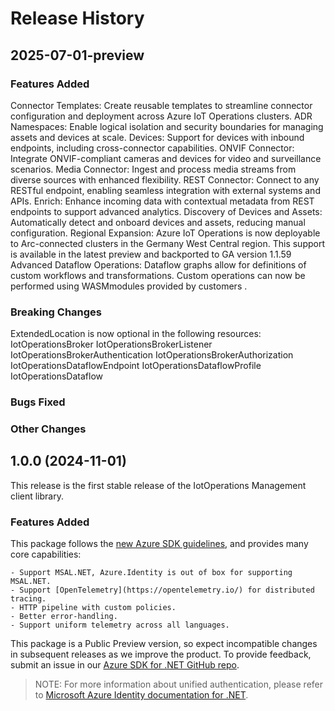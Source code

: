 # Release History

## 2025-07-01-preview

### Features Added
Connector Templates: Create reusable templates to streamline connector configuration and deployment across Azure IoT Operations clusters.
ADR Namespaces: Enable logical isolation and security boundaries for managing assets and devices at scale.
Devices: Support for devices with inbound endpoints, including cross-connector capabilities.
ONVIF Connector: Integrate ONVIF-compliant cameras and devices for video and surveillance scenarios.
Media Connector: Ingest and process media streams from diverse sources with enhanced flexibility.
REST Connector: Connect to any RESTful endpoint, enabling seamless integration with external systems and APIs.
Enrich: Enhance incoming data with contextual metadata from REST endpoints to support advanced analytics.
Discovery of Devices and Assets: Automatically detect and onboard devices and assets, reducing manual configuration.
Regional Expansion: Azure IoT Operations is now deployable to Arc-connected clusters in the Germany West Central region. This support is available in the latest preview and backported to GA version 1.1.59
Advanced Dataflow Operations: Dataflow graphs allow for definitions of custom workflows and transformations. Custom operations can now be performed using WASMmodules provided by customers .
 

### Breaking Changes

ExtendedLocation is now optional in the following resources: 
IotOperationsBroker
IotOperationsBrokerListener
IotOperationsBrokerAuthentication
IotOperationsBrokerAuthorization
IotOperationsDataflowEndpoint
IotOperationsDataflowProfile
IotOperationsDataflow

### Bugs Fixed

### Other Changes

## 1.0.0 (2024-11-01)

This release is the first stable release of the IotOperations Management client library.

### Features Added

This package follows the [new Azure SDK guidelines](https://azure.github.io/azure-sdk/general_introduction.html), and provides many core capabilities:

    - Support MSAL.NET, Azure.Identity is out of box for supporting MSAL.NET.
    - Support [OpenTelemetry](https://opentelemetry.io/) for distributed tracing.
    - HTTP pipeline with custom policies.
    - Better error-handling.
    - Support uniform telemetry across all languages.

This package is a Public Preview version, so expect incompatible changes in subsequent releases as we improve the product. To provide feedback, submit an issue in our [Azure SDK for .NET GitHub repo](https://github.com/Azure/azure-sdk-for-net/issues).

> NOTE: For more information about unified authentication, please refer to [Microsoft Azure Identity documentation for .NET](https://learn.microsoft.com/dotnet/api/overview/azure/identity-readme?view=azure-dotnet).
